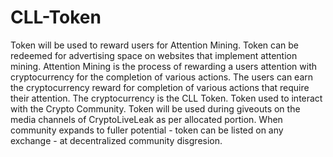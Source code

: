 # CLL-Token
Token will be used to reward users for Attention Mining.
Token can be redeemed for advertising space on websites that implement attention mining.
Attention Mining is the process of rewarding a users attention with cryptocurrency for the completion of various actions. The users can earn the cryptocurrency reward for completion of various actions that require their attention. The cryptocurrency is the CLL Token.
Token used to interact with the Crypto Community.
Token will be used during giveouts on the media channels of CryptoLiveLeak as per allocated portion.
When community expands to fuller potential - token can be listed on any exchange - at decentralized community disgresion.
